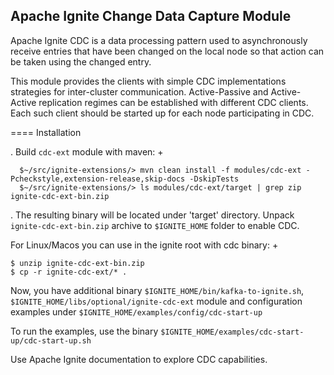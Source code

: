 Apache Ignite Change Data Capture Module
------------------------

Apache Ignite CDC is a data processing pattern used to asynchronously receive entries that have been changed on the local node so that action can be taken using the changed entry.

This module provides the clients with simple CDC implementations strategies for inter-cluster communication. Active-Passive and Active-Active replication regimes can be established with different CDC clients. Each such client should be started up for each node participating in CDC.

==== Installation

. Build `cdc-ext` module with maven:
+
```console
  $~/src/ignite-extensions/> mvn clean install -f modules/cdc-ext -Pcheckstyle,extension-release,skip-docs -DskipTests
  $~/src/ignite-extensions/> ls modules/cdc-ext/target | grep zip
ignite-cdc-ext-bin.zip
```

. The resulting binary will be located under 'target' directory. Unpack `ignite-cdc-ext-bin.zip` archive to `$IGNITE_HOME` folder to enable CDC.

For Linux/Macos you can use in the ignite root with cdc binary:
+
```console
$ unzip ignite-cdc-ext-bin.zip
$ cp -r ignite-cdc-ext/* .
```

Now, you have additional binary `$IGNITE_HOME/bin/kafka-to-ignite.sh`, `$IGNITE_HOME/libs/optional/ignite-cdc-ext` module and configuration examples under `$IGNITE_HOME/examples/config/cdc-start-up`

To run the examples, use the binary `$IGNITE_HOME/examples/cdc-start-up/cdc-start-up.sh`

Use Apache Ignite documentation to explore CDC capabilities.
